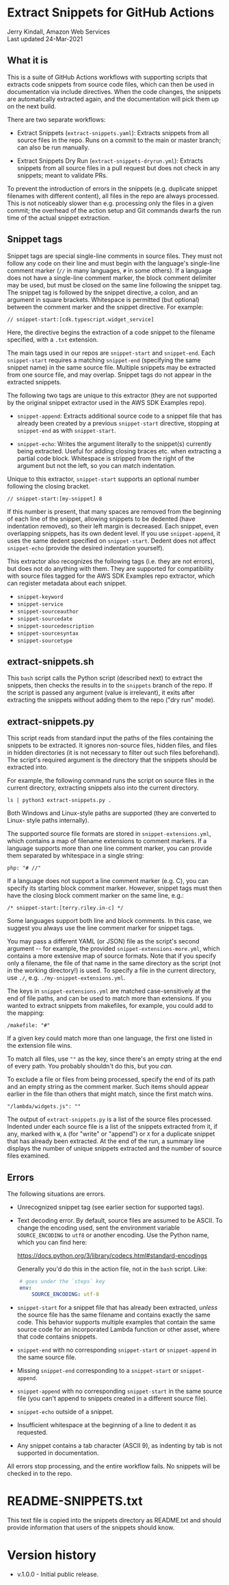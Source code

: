 # Extract Snippets for GitHub Actions

Jerry Kindall, Amazon Web Services  
Last updated 24-Mar-2021

## What it is

This is a suite of GitHub Actions workflows with supporting scripts that
extracts code snippets from source code files, which can then be used in
documentation via include directives.  When the code changes, the snippets are
automatically extracted again, and the documentation will pick them up on the
next build.

There are two separate workflows: 

* Extract Snippets (`extract-snippets.yaml`): Extracts snippets from all source
  files in the repo.  Runs on a commit to the main or master branch; can also
  be run manually.

* Extract Snippets Dry Run (`extract-snippets-dryrun.yml`): Extracts snippets
  from all source files in a pull request but does not check in any snippets;
  meant to validate PRs.

To prevent the introduction of errors in the snippets (e.g. duplicate snippet
filenames with different content), all files in the repo are always processed.
This is not noticeably slower than e.g. processing only the files in a given
commit; the overhead of the action setup and Git commands dwarfs the run time
of the actual snippet extraction.

## Snippet tags

Snippet tags are special single-line comments in source files.  They must not
follow any code on their line and must begin with the language's single-line
comment marker (`//` in many languages, `#` in some others).  If a language
does not have a single-line comment marker, the block comment delimiter may be
used, but must be closed on the same line following the snippet tag.  The
snippet tag is followed by the snippet directive, a colon, and an argument in
square brackets.  Whitespace is permitted (but optional) between the comment
marker and the snippet directive. For example:

`// snippet-start:[cdk.typescript.widget_service]`

Here, the directive begins the extraction of a code snippet to the filename
specified, with a `.txt` extension.

The main tags used in our repos are `snippet-start` and `snippet-end`.  Each
`snippet-start` requires a matching `snippet-end` (specifying the same snippet
name) in the same source file.  Multiple snippets may be extracted from one
source file, and may overlap.  Snippet tags do not appear in the extracted
snippets.

The following two tags are unique to this extractor (they are not supported by
the original snippet extractor used in the AWS SDK Examples repo).

* `snippet-append`: Extracts additional source code to a snippet file that has
  already been created by a previous `snippet-start` directive, stopping at
  `snippet-end` as with `snippet-start`.

* `snippet-echo`: Writes the argument literally to the snippet(s) currently
  being extracted.  Useful for adding closing braces etc. when extracting a
  partial code block.  Whitespace is stripped from the right of the argument
  but not the left, so you can match indentation.

Unique to this extractor, `snippet-start` supports an optional number following
the closing bracket.  

`// snippet-start:[my-snippet] 8` 

If this number is present, that many spaces are removed from the beginning of
each line of the snippet, allowing snippets to be dedented (have indentation
removed), so their left margin is decreased.  Each snippet, even overlapping
snippets, has its own dedent level.  If you use `snippet-append`, it uses the
same dedent specified on `snippet-start`.  Dedent does not affect
`snippet-echo` (provide the desired indentation yourself).

This extractor also recognizes the following tags (i.e. they are not errors),
but does not do anything with them.  They are supported for compatibility with
source files tagged for the AWS SDK Examples repo extractor, which can register
metadata about each snippet.

* `snippet-keyword`
* `snippet-service`
* `snippet-sourceauthor`
* `snippet-sourcedate`
* `snippet-sourcedescription`
* `snippet-sourcesyntax`
* `snippet-sourcetype`

## extract-snippets.sh

This `bash` script calls the Python script (described next) to extract the
snippets, then checks the results in to the `snippets` branch of the repo. 
If the script is passed any argument (value is irrelevant), it exits after
extracting the snippets without adding them to the repo ("dry run" mode).

## extract-snippets.py

This script reads from standard input the paths of the files containing the
snippets to be extracted.  It ignores non-source files, hidden files, and
files in hidden directories (it is not necessary to filter out such files
beforehand). The script's required argument is the directory that the snippets
should be extracted into.

For example, the following command runs the script on source files in the
current directory, extracting snippets also into the current directory.

`ls | python3 extract-snippets.py .`

Both Windows and Linux-style paths are supported (they are converted to Linux-
style paths internally).

The supported source file formats are stored in `snippet-extensions.yml`, which
contains a map of filename extensions to comment markers.  If a language
supports more than one line comment marker, you can provide them separated by
whitespace in a single string:

`php: "# //"`

If a language does not support a line comment marker (e.g. C), you can specify
its starting block comment marker.  However, snippet tags must then have the
closing block comment marker on the same line, e.g.:

`/* snippet-start:[terry.riley.in-c] */`

Some languages support both line and block comments.  In this case, we suggest
you always use the line comment marker for snippet tags.

You may pass a different YAML (or JSON) file as the script's second argument --
for example, the provided `snippet-extensions-more.yml`, which contains a more
extensive map of source formats.  Note that if you specify only a filename, the
file of that name in the same directory as the script (not in the working
directory!) is used.  To specify a file in the current directory, use `./`,
e.g. `./my-snippet-extensions.yml`.

The keys in `snippet-extensions.yml` are matched case-sensitively at the end of
file paths, and can be used to match more than extensions.  If you wanted to
extract snippets from makefiles, for example, you could add to the mapping:

`/makefile: "#"`

If a given key could match more than one language, the first one listed in the
extension file wins.

To match all files, use `""` as the key, since there's an empty string at the
end of every path.  You probably shouldn't do this, but you *can.*

To exclude a file or files from being processed, specify the end of its path
and an empty string as the comment marker.  Such items should appear earlier
in the file than others that might match, since the first match wins.

`"/lambda/widgets.js": ""`

The output of `extract-snippets.py` is a list of the source files processed.
Indented under each source file is a list of the snippets extracted from it, if
any, marked with `W`, `A` (for "write" or "append") or `X` for a duplicate
snippet that has already been extracted.  At the end of the run, a summary line
displays the number of unique snippets extracted and the number of source files
examined.

## Errors

The following situations are errors.

* Unrecognized snippet tag (see earlier section for supported tags).

* Text decoding error.  By default, source files are assumed to be ASCII. To
  change the encoding used, sent the environment variable `SOURCE_ENCODING` to
  `utf8` or another encoding.  Use the Python name, which you can find here:

  https://docs.python.org/3/library/codecs.html#standard-encodings

  Generally you'd do this in the action file, not in the `bash` script.  Like:

```yaml
    # goes under the `steps` key
    env:
        SOURCE_ENCODING: utf-8
```

* `snippet-start` for a snippet file that has already been extracted, *unless*
  the source file has the same filename and contains exactly the same code.
  This behavior supports multiple examples that contain the same source code
  for an incorporated Lambda function or other asset, where that code contains
  snippets.

* `snippet-end` with no corresponding `snippet-start` or `snippet-append` in
  the same source file.

* Missing `snippet-end` corresponding to a `snippet-start` or `snippet-append`.

* `snippet-append` with no corresponding `snippet-start` in the same source
  file (you can't append to snippets created in a different source file).

* `snippet-echo` outside of a snippet.

* Insufficient whitespace at the beginning of a line to dedent it as requested.

* Any snippet contains a tab character (ASCII 9), as indenting by tab is not
  supported in documentation.

All errors stop processing, and the entire workflow fails.  No snippets will
be checked in to the repo.

# README-SNIPPETS.txt

This text file is copied into the snippets directory as README.txt and should
provide information that users of the snippets should know.

# Version history

* v.1.0.0 - Initial public release.
